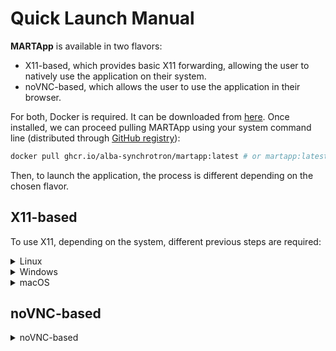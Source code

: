 # Quick Launch Manual

**MARTApp** is available in two flavors:

- X11-based, which provides basic X11 forwarding, allowing the user to natively use the application on their system.
- noVNC-based, which allows the user to use the application in their browser.

For both, Docker is required. It can be downloaded from [here](https://www.docker.com/products/docker-desktop/). Once installed, we can proceed pulling MARTApp using your
system command line (distributed through [GitHub registry](https://github.com/orgs/ALBA-Synchrotron/packages/container/package/martapp)):

```bash
docker pull ghcr.io/alba-synchrotron/martapp:latest # or martapp:latest_novnc for the noVNC version
```

Then, to launch the application, the process is different depending on the chosen flavor.

## X11-based

To use X11, depending on the system, different previous steps are required:

<details>
<summary>Linux</summary>
First, enable X11 forwarding:

```bash
xhost +local:docker
```

Finally, start the container:

```bash
docker run -e DISPLAY=$DISPLAY \
           -v "/tmp/.X11-unix/:/tmp/.X11-unix/" \
           -v "SOURCE:DESTINATION" \
           ghcr.io/alba-synchrotron/martapp:latest
```
- `-e DISPLAY=$DISPLAY` allows us to access the display for the GUI.
- `-v "/tmp/.X11-unix/:/tmp/.X11-unix/"` allows us to forward X11.
- `-v "SOURCE:DESTINATION"` allows us to access SOURCE path (on our machine) as the path indicated in DESTINATION.
</details>

<details>
<summary>Windows</summary>

Firstly, we need to install **XLaunch**, to do so we need to install **VcXsrv Windows X Server** that can be downloaded from [here](https://sourceforge.net/projects/vcxsrv/) (using default settings/installation). Then, open and set up **XLaunch**:

1. Select "Multiple windows".
2. Choose "Start no client".
3. Ensure "Clipboard" is checked to allow copying between Windows and the application.
4. Check "Native OpenGL".
5. Finish and keep it running.

Then, we need to know the IP of our computer. We can use ipconfig:
```bash
>> ipconfig
...
Adaptador de Ethernet Ethernet:
   Dirección IPv4. . . . . . . . . . . . . . : XXX.XXX.XXX.XXX # This is the IP of our computer
...
```

Finally, we can launch the application:
```bash
docker run -e DISPLAY=COMPUTER_IP \
           -v "/tmp/.X11-unix/:/tmp/.X11-unix/" \
           -v "SOURCE:DESTINATION" \
           ghcr.io/alba-synchrotron/martapp:latest
```

- `-e DISPLAY=COMPUTER_IP` allows us to access the display for the GUI. `COMPUTER_IP` must be our IP address, retrieved using' ipconfig'. For some cases, instead of using the IP, we can set `DISPLAY=host.docker.internal:0.0`.
- `-v "/tmp/.X11-unix/:/tmp/.X11-unix/"` allows us to forward X11.
- `-v "SOURCE:DESTINATION"` allows us to access `SOURCE` path (on our machine) as the path indicated in `DESTINATION`.

</details>

<details>
<summary>macOS</summary>

First, we need to install **XQuartz**, which can be downloaded from here or using the command line:
```bash
brew install --cask xquartz
```

After restarting MacOS we should do the following using the command line:
```bash
# Open XQuartz
open -a XQuartz

# Enable "Allow connections from network clients" option in Preferences>Security

# Add localhost as an allowed source in order to share the screen
xhost + 127.0.0.1
```

Finally, we can launch the application:
```bash
docker run -e DISPLAY=host.docker.internal:0 \
           -v "/tmp/.X11-unix:/tmp/.X11-unix" \
           -v "SOURCE:DESTINATION" \
           ghcr.io/alba-synchrotron/martapp:latest
```
- `-e DISPLAY=host.docker.internal:0` allows us to access the display for the GUI.
- `-v "/tmp/.X11-unix:/tmp/.X11-unix"` allows us to forward X11.
- `-v "SOURCE:DESTINATION"` allows us to access `SOURCE` path (on our machine) as the path indicated in `DESTINATION`.

</details>

## noVNC-based


<details>
<summary>noVNC-based</summary>

We only need to launch the application:

```bash
docker run -p 5900:5900 -p 6080:6080 \
           -v "SOURCE:DESTINATION" \
           ghcr.io/alba-synchrotron/martapp:latest_novnc

# The application will be automatically opened in your browser. If not, enter in http://localhost:6080/ .
```
- `-p 5900:5900 -p 6080:6080` allows port mapping between the Docker container and the system.
- `-v "SOURCE:DESTINATION"` allows us to access `SOURCE` path (on our machine) as the path indicated in `DESTINATION`.

If the ports are already in use by other applications, change them (e.g, increasing by 1 the numbers), and if they are used by Docker (e.g., because the application has been incorrectly closed), the following can be done:
```bash
# Look for the Docker container ID
docker ps

# Kill the container
docker kill <CONTAINER_ID>

# Run the application again
```

</details>
